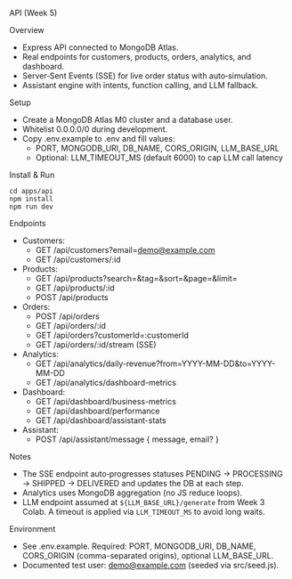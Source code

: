 API (Week 5)

Overview
- Express API connected to MongoDB Atlas.
- Real endpoints for customers, products, orders, analytics, and dashboard.
- Server‑Sent Events (SSE) for live order status with auto‑simulation.
- Assistant engine with intents, function calling, and LLM fallback.

 Setup
- Create a MongoDB Atlas M0 cluster and a database user.
- Whitelist 0.0.0.0/0 during development.
- Copy .env.example to .env and fill values:
  - PORT, MONGODB_URI, DB_NAME, CORS_ORIGIN, LLM_BASE_URL
  - Optional: LLM_TIMEOUT_MS (default 6000) to cap LLM call latency

Install & Run
```
cd apps/api
npm install
npm run dev
```

Endpoints
- Customers:
  - GET /api/customers?email=demo@example.com
  - GET /api/customers/:id
- Products:
  - GET /api/products?search=&tag=&sort=&page=&limit=
  - GET /api/products/:id
  - POST /api/products
- Orders:
  - POST /api/orders
  - GET /api/orders/:id
  - GET /api/orders?customerId=:customerId
  - GET /api/orders/:id/stream (SSE)
- Analytics:
  - GET /api/analytics/daily-revenue?from=YYYY-MM-DD&to=YYYY-MM-DD
  - GET /api/analytics/dashboard-metrics
- Dashboard:
  - GET /api/dashboard/business-metrics
  - GET /api/dashboard/performance
  - GET /api/dashboard/assistant-stats
- Assistant:
  - POST /api/assistant/message { message, email? }

 Notes
- The SSE endpoint auto‑progresses statuses PENDING → PROCESSING → SHIPPED → DELIVERED and updates the DB at each step.
- Analytics uses MongoDB aggregation (no JS reduce loops).
- LLM endpoint assumed at `${LLM_BASE_URL}/generate` from Week 3 Colab. A timeout is applied via `LLM_TIMEOUT_MS` to avoid long waits.


Environment
- See .env.example. Required: PORT, MONGODB_URI, DB_NAME, CORS_ORIGIN (comma-separated origins), optional LLM_BASE_URL.
- Documented test user: demo@example.com (seeded via src/seed.js).
